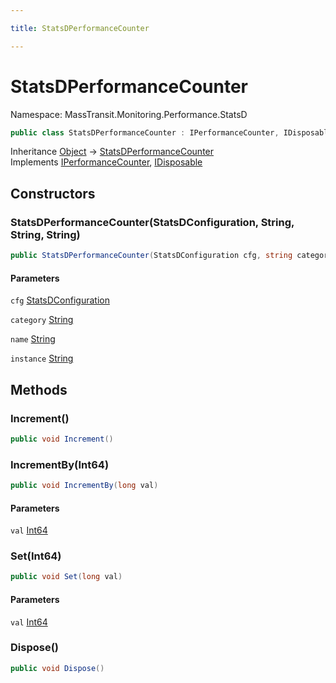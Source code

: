 ```yaml
---

title: StatsDPerformanceCounter

---
```


# StatsDPerformanceCounter

Namespace: MassTransit.Monitoring.Performance.StatsD

```csharp
public class StatsDPerformanceCounter : IPerformanceCounter, IDisposable
```

Inheritance [Object](https://learn.microsoft.com/en-us/dotnet/api/system.object) → [StatsDPerformanceCounter](../masstransit-monitoring-performance-statsd/statsdperformancecounter)<br/>
Implements [IPerformanceCounter](../masstransit-monitoring-performance/iperformancecounter), [IDisposable](https://learn.microsoft.com/en-us/dotnet/api/system.idisposable)

## Constructors

### **StatsDPerformanceCounter(StatsDConfiguration, String, String, String)**

```csharp
public StatsDPerformanceCounter(StatsDConfiguration cfg, string category, string name, string instance)
```

#### Parameters

`cfg` [StatsDConfiguration](../masstransit-monitoring-performance-statsd/statsdconfiguration)<br/>

`category` [String](https://learn.microsoft.com/en-us/dotnet/api/system.string)<br/>

`name` [String](https://learn.microsoft.com/en-us/dotnet/api/system.string)<br/>

`instance` [String](https://learn.microsoft.com/en-us/dotnet/api/system.string)<br/>

## Methods

### **Increment()**

```csharp
public void Increment()
```

### **IncrementBy(Int64)**

```csharp
public void IncrementBy(long val)
```

#### Parameters

`val` [Int64](https://learn.microsoft.com/en-us/dotnet/api/system.int64)<br/>

### **Set(Int64)**

```csharp
public void Set(long val)
```

#### Parameters

`val` [Int64](https://learn.microsoft.com/en-us/dotnet/api/system.int64)<br/>

### **Dispose()**

```csharp
public void Dispose()
```
